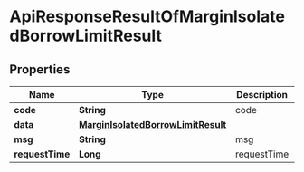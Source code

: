 

# ApiResponseResultOfMarginIsolatedBorrowLimitResult


## Properties

| Name | Type | Description | Notes |
|------------ | ------------- | ------------- | -------------|
|**code** | **String** | code |  [optional] |
|**data** | [**MarginIsolatedBorrowLimitResult**](MarginIsolatedBorrowLimitResult.md) |  |  [optional] |
|**msg** | **String** | msg |  [optional] |
|**requestTime** | **Long** | requestTime |  [optional] |



